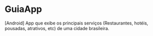 GuiaApp
=======

[Android] App que exibe os principais serviços (Restaurantes, hotéis, pousadas, atrativos, etc) de uma cidade brasileira. 

